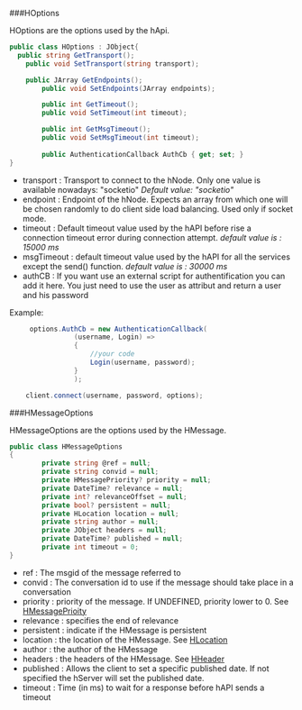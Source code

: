 ###HOptions 

HOptions are the options used by the hApi.

```c#
public class HOptions : JObject{
  public string GetTransport();
	public void SetTransport(string transport);

	public JArray GetEndpoints();
        public void SetEndpoints(JArray endpoints);

        public int GetTimeout();
        public void SetTimeout(int timeout);

        public int GetMsgTimeout();
        public void SetMsgTimeout(int timeout);
        
        public AuthenticationCallback AuthCb { get; set; }
}
```
 
 * transport : Transport to connect to the hNode. Only one value is available nowadays: "socketio"  _Default value: "socketio"_
 * endpoint : Endpoint of the hNode. Expects an array from which one will be chosen randomly to do client side load balancing. Used only if socket mode.
 * timeout : Default timeout value used by the hAPI before rise a connection timeout error during connection attempt. _default value is : 15000 ms_
 * msgTimeout : default timeout value used by the hAPI for all the services except the send() function. _default value is : 30000 ms_
 * authCB : If you want use an external script for authentification you can add it here. You just need to use the user as attribut and return a user and his password

Example: 
```c#
     options.AuthCb = new AuthenticationCallback(
                (username, Login) =>
                {
                    //your code
                    Login(username, password);
                }
                );

	client.connect(username, password, options);
```

###HMessageOptions

HMessageOptions are the options used by the HMessage.

```c#
public class HMessageOptions
{
        private string @ref = null;
        private string convid = null;
        private HMessagePriority? priority = null;
        private DateTime? relevance = null;
        private int? relevanceOffset = null;
        private bool? persistent = null;
        private HLocation location = null;
        private string author = null;
        private JObject headers = null;
        private DateTime? published = null;
        private int timeout = 0;
}
```
 * ref : The msgid of the message referred to
 * convid : The conversation id to use if the message should take place in a conversation
 * priority : priority of the message. If UNDEFINED, priority lower to 0. See [HMessagePrioity](https://github.com/hubiquitus/hubiquitus4w8/wiki/Codes-v-0.5)
 * relevance : specifies the end of relevance
 * persistent : indicate if the HMessage is persistent
 * location : the location of the HMessage. See [HLocation](https://github.com/hubiquitus/hubiquitus4w8/wiki/hAPI-Datamodel-v-0.5)
 * author : the author of the HMessage
 * headers : the headers of the HMessage. See [HHeader](https://github.com/hubiquitus/hubiquitus4w8/wiki/hAPI-Datamodel-v-0.5)
 * published : Allows the client to set a specific published date. If not specified the hServer will set the published date.
 * timeout : Time (in ms) to wait for a response before hAPI sends a timeout
